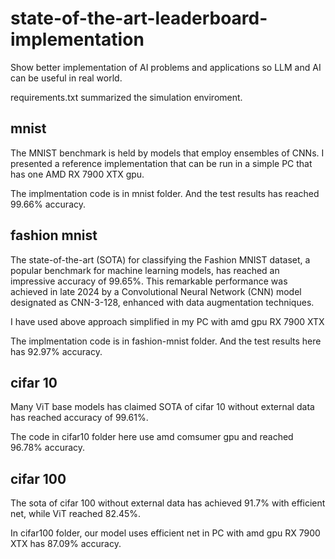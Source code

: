 # state-of-the-art-leaderboard-implementation
Show better implementation of AI problems and applications so LLM and AI can be useful in real world.

requirements.txt summarized the simulation enviroment.

## mnist

The MNIST benchmark is held by models that employ ensembles of CNNs. I presented a reference implementation that can be run in a simple PC that has one AMD RX 7900 XTX gpu.

The implmentation code is in mnist folder. And the test results has reached 
99.66% accuracy.

## fashion mnist

The state-of-the-art (SOTA) for classifying the Fashion MNIST dataset, a popular benchmark for machine learning models, has reached an impressive accuracy of 99.65%. This remarkable performance was achieved in late 2024 by a Convolutional Neural Network (CNN) model designated as CNN-3-128, enhanced with data augmentation techniques.

I have used above approach simplified in my PC with amd gpu RX 7900 XTX

The implmentation code is in fashion-mnist folder. And the test results here has 92.97% accuracy.

## cifar 10

Many ViT base models has claimed SOTA of cifar 10 without external data has reached accuracy of 99.61%. 

The code in cifar10 folder here use amd comsumer gpu and reached 96.78% accuracy.

## cifar 100

The sota of cifar 100 without external data has achieved 91.7% with efficient net, while ViT reached 82.45%.

In cifar100 folder, our model uses efficient net in PC with amd gpu RX 7900 XTX has 87.09% accuracy.
